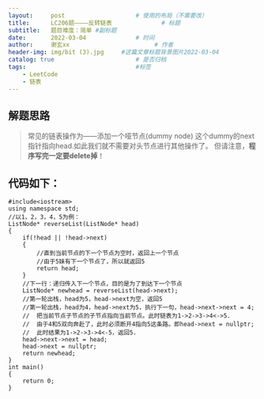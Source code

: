 ```yaml
---
layout:     post   				    # 使用的布局（不需要改）
title:      LC206题————反转链表				# 标题 
subtitle:   题目难度：简单 #副标题
date:       2022-03-04 				# 时间
author:     谢玄xx 						# 作者
header-img: img/bit (3).jpg 	#这篇文章标题背景图片2022-03-04 
catalog: true 						# 是否归档
tags:								#标签
    - LeetCode
    - 链表
---
```


## 解题思路
> 常见的链表操作为——添加一个哑节点(dummy node)
这个dummy的next指针指向head.如此我们就不需要对头节点进行其他操作了。
但请注意，<strong>程序写完一定要delete掉</strong>！

## 代码如下：



    #include<iostream>
    using namespace std;
    //以1，2，3，4，5为例：
    ListNode* reverseList(ListNode* head)
    {
        if(!head || !head->next)
        {
            //直到当前节点的下一个节点为空时，返回上一个节点
            //由于5妹有下一个节点了，所以就返回5
            return head;
        }
        //下一行：递归传入下一个节点，目的是为了到达下一个节点
        ListNode* newhead = reverseList(head->next);
        //第一轮出栈，head为5，head->next为空，返回5
        //第一轮出栈，head为4，head->next为5，执行下一句，head->next->next = 4;
        //  把当前节点子节点的子节点指向当前节点。此时链表为1->2->3->4<->5.
        //  由于4和5双向奔赴了，此时必须断开4指向5这条路。即head->next = nullptr;
        //  此时结果为1->2->3->4<-5，返回5.
        head->next->next = head;
        head->next = nullptr;
        return newhead;
    }
    int main()
    {
        return 0;
    }

